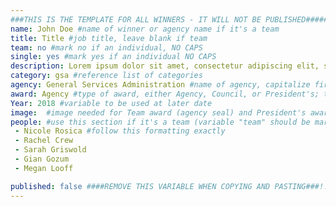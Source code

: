 ```yaml
---
###THIS IS THE TEMPLATE FOR ALL WINNERS - IT WILL NOT BE PUBLISHED#####
name: John Doe #name of winner or agency name if it's a team
title: Title #job title, leave blank if team
team: no #mark no if an individual, NO CAPS
single: yes #mark yes if an individual NO CAPS
description: Lorem ipsum dolor sit amet, consectetur adipiscing elit, sed do eiusmod tempor incididunt ut labore et dolore magna aliqua. #description of why there winning award, in an excel spreadsheet
category: gsa #reference list of categories
agency: General Services Administration #name of agency, capitalize first letter of each name
award: Agency #type of award, either Agency, Council, or President's; this is case sensitive so make sure to match the options listed exactly. This section generates the format of the card
Year: 2018 #variable to be used at later date
image:  #image needed for Team award (agency seal) and President's award (headshot); leave empty if and individual Agency award, IMAGE PATH: /img/agency/GSA_Seal.png
people: #use this section if it's a team (variable "team" should be marked "yes" above)
 - Nicole Rosica #follow this formatting exactly
 - Rachel Crew
 - Sarah Griswold
 - Gian Gozum
 - Megan Looff

published: false ####REMOVE THIS VARIABLE WHEN COPYING AND PASTING###!!!!***********
---
```

